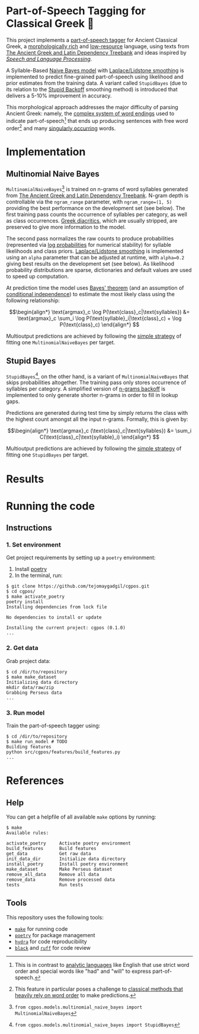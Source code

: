 Part-of-Speech Tagging for Classical Greek 🏺
==============================
This project implements a [part-of-speech tagger](https://en.wikipedia.org/wiki/Part-of-speech_tagging) for Ancient Classical Greek, a [morphologically rich](https://arxiv.org/pdf/2005.01330.pdf) and [low-resource](https://arxiv.org/pdf/2006.07264.pdf) language, using texts from [The Ancient Greek and Latin Dependency Treebank](https://perseusdl.github.io/treebank_data/) and ideas inspired by [*Speech and Language Processing*](https://web.stanford.edu/~jurafsky/slp3/).

A Syllable-Based [Naive Bayes model](https://en.wikipedia.org/wiki/Naive_Bayes_classifier) with [Laplace/Lidstone smoothing](https://en.wikipedia.org/wiki/Additive_smoothing) is implemented to predict fine-grained part-of-speech using likelihood and prior estimates from the training data. A variant called `StupidBayes` (due to its relation to the [Stupid Backoff](https://aclanthology.org/D07-1090.pdf) smoothing method) is introduced that delivers a 5-10% improvement in accuracy.

This morphological approach addresses the major difficulty of parsing Ancient Greek: namely, the [complex system of word endings](https://en.wiktionary.org/wiki/Appendix:Ancient_Greek_grammar_tables) used to indicate part-of-speech[^1] that ends up producing sentences with free word order[^2] and many [singularly occurring](https://en.wikipedia.org/wiki/Hapax_legomenon#Ancient_Greek_examples) words.

# Implementation
## Multinomial Naive Bayes
`MultinomialNaiveBayes`[^3] is trained on n-grams of word syllables generated from [The Ancient Greek and Latin Dependency Treebank](https://perseusdl.github.io/treebank_data/). N-gram depth is controllable via the `ngram_range` parameter, with `ngram_range=(1, 5)` providing the best performance on the development set (see below). The first training pass counts the occurrence of syllables per category, as well as class occurrences. [Greek diacritics](https://en.wikipedia.org/wiki/Greek_diacritics), which are usually stripped, are preserved to give more information to the model.

The second pass normalizes the raw counts to produce probabilities (represented via [log probabilities](https://en.wikipedia.org/wiki/Log_probability) for numerical stability) for syllable likelihoods and class priors. [Laplace/Lidstone smoothing](https://en.wikipedia.org/wiki/Additive_smoothing) is implemented using an `alpha` parameter that can be adjusted at runtime, with `alpha=0.2` giving best results on the development set (see below). As likelihood probability distributions are sparse, dictionaries and default values are used to speed up computation.

At prediction time the model uses [Bayes' theorem](https://en.wikipedia.org/wiki/Bayes%27_theorem) (and an assumption of [conditional independence](https://en.wikipedia.org/wiki/Conditional_independence#Uses_in_Bayesian_inference)) to estimate the most likely class using the following relationship:

$$\begin{align*} 
\text{argmax}_c \log P(\text{class}_c|\text{syllables}) &= \text{argmax}_c \sum_i  \log P(\text{syllable}_i|\text{class}_c)  + \log P(\text{class}_c)
\end{align*} $$

Multioutput predictions are achieved by following the [simple strategy](https://scikit-learn.org/stable/modules/generated/sklearn.multioutput.MultiOutputClassifier.html) of fitting one `MultinomialNaiveBayes` per target.

## Stupid Bayes
`StupidBayes`[^4], on the other hand, is a variant of `MultinomialNaiveBayes` that skips probabilities altogether. The training pass only stores occurrence of syllables per category. A simplified version of [n-grams backoff](https://en.wikipedia.org/wiki/Katz%27s_back-off_model) is implemented to only generate shorter n-grams in order to fill in lookup gaps. 

Predictions are generated during test time by simply returns the class with the highest count amongst all the input n-grams. Formally, this is given by: 

$$\begin{align*} 
\text{argmax}_c (\text{class}_c|\text{syllables}) &= \sum_i  C(\text{class}_c|\text{syllable}_i)
\end{align*} $$

Multioutput predictions are achieved by following the [simple strategy](https://scikit-learn.org/stable/modules/generated/sklearn.multioutput.MultiOutputClassifier.html) of fitting one `StupidBayes` per target.

# Results




# Running the code
## Instructions
### 1. Set environment
Get project requirements by setting up a `poetry` environment:
1. Install [poetry](https://python-poetry.org/docs/#installation)
2. In the terminal, run:
```
$ git clone https://github.com/tejomaygadgil/cgpos.git
$ cd cgpos/
$ make activate_poetry
poetry install
Installing dependencies from lock file

No dependencies to install or update

Installing the current project: cgpos (0.1.0)
...
```

### 2. Get data
Grab project data:
```
$ cd /dir/to/repository
$ make make_dataset
Initializing data directory
mkdir data/raw/zip
Grabbing Perseus data
...
```

### 3. Run model
Train the part-of-speech tagger using: 
```
$ cd /dir/to/repository
$ make run_model # TODO
Building features
python src/cgpos/features/build_features.py
...
```


# References
## Help
You can get a helpfile of all available `make` options by running:
```
$ make
Available rules:

activate_poetry     Activate poetry environment 
build_features      Build features 
get_data            Get raw data 
init_data_dir       Initialize data directory 
install_poetry      Install poetry environment 
make_dataset        Make Perseus dataset 
remove_all_data     Remove all data 
remove_data         Remove processed data 
tests               Run tests 

```

## Tools
This repository uses the following tools:
* [`make`](https://www.gnu.org/software/make/) for running code
* [`poetry`](https://python-poetry.org) for package management 
* [`hydra`](https://hydra.cc/) for code reproducibility
* [`black`](https://github.com/psf/black) and [`ruff`](https://github.com/charliermarsh/ruff-pre-commit) for code review 

[^1]: This is in contrast to [analytic languages](https://en.wikipedia.org/wiki/Analytic_language) like English that use strict word order and special words like "had" and "will" to express part-of-speech.

[^2]: This feature in particular poses a challenge to [classical methods that heavily rely on word order](https://en.wikipedia.org/wiki/Hidden_Markov_model) to make predictions.

[^3]: `from cgpos.models.multinomial_naive_bayes import MultinomialNaiveBayes`

[^4]: `from cgpos.models.multinomial_naive_bayes import StupidBayes`
